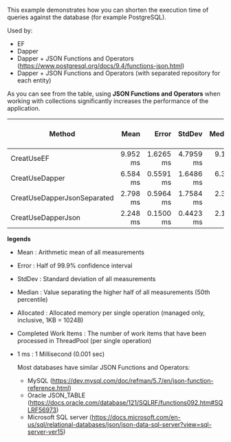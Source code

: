 This example demonstrates how you can shorten the execution time of queries against the database (for example  PostgreSQL).

Used by:

- EF
- Dapper
- Dapper + JSON Functions and Operators (https://www.postgresql.org/docs/9.4/functions-json.html)
- Dapper + JSON Functions and Operators (with separated repository for each entity)

As you can see from the table, using **JSON Functions and Operators** when working with collections significantly increases the performance of the application.


|                      Method |     Mean |     Error |    StdDev |   Median | Allocated | Completed Work Items |
|---------------------------- |---------:|----------:|----------:|---------:|----------:|---------------------:|
|                  CreatUseEF | 9.952 ms | 1.6265 ms | 4.7959 ms | 9.103 ms |  3,827 KB |               4.0000 |
|              CreatUseDapper | 6.584 ms | 0.5591 ms | 1.6486 ms | 6.305 ms |    189 KB |              22.0000 |
| CreatUseDapperJsonSeparated | 2.798 ms | 0.5964 ms | 1.7584 ms | 2.314 ms |     42 KB |               4.0000 |
|          CreatUseDapperJson | 2.248 ms | 0.1500 ms | 0.4423 ms | 2.132 ms |     37 KB |               2.0000 |


**legends**

- Mean                 : Arithmetic mean of all measurements
- Error                : Half of 99.9% confidence interval
- StdDev               : Standard deviation of all measurements
- Median               : Value separating the higher half of all measurements (50th percentile)
- Allocated            : Allocated memory per single operation (managed only, inclusive, 1KB = 1024B)
- Completed Work Items : The number of work items that have been processed in ThreadPool (per single operation)
- 1 ms                 : 1 Millisecond (0.001 sec)
  
  Most databases have similar JSON Functions and Operators:
  
  - MySQL (https://dev.mysql.com/doc/refman/5.7/en/json-function-reference.html)
  - Oracle JSON_TABLE (https://docs.oracle.com/database/121/SQLRF/functions092.htm#SQLRF56973)
  - Microsoft SQL server (https://docs.microsoft.com/en-us/sql/relational-databases/json/json-data-sql-server?view=sql-server-ver15)
